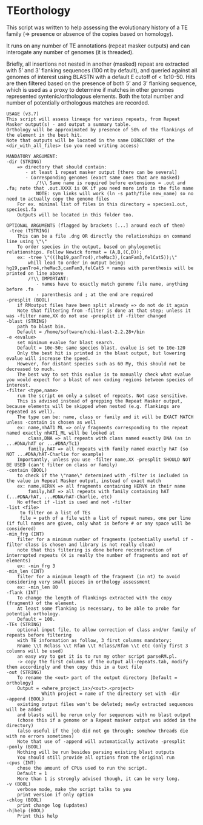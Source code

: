# TEorthology
This script was written to help assessing the evolutionary history of a TE family (=> presence or absence of the copies based on homology). 

It runs on any number of TE annotations (repeat masker outputs) and can interogate any number of genomes (it is threaded).

Briefly, all insertions not nested in another (masked) repeat are extracted with 5’ and 3’ flanking sequences (100 nt by default), 
and queried against all genomes of interest using BLASTN with a default E cutoff of < 1x10-50.
Hits are then filtered based on the presence of both 5’ and 3’ flanking sequence, which is used as a proxy to determine if matches in 
other genomes represented syntenic/orthologous elements. Both the total number and number of potentially orthologous matches are recorded.


    USAGE (v3.7)
    This script will assess lineage for various repeats, from Repeat Masker output(s) - and output a summary table.
    Orthology will be approximated by presence of 50% of the flankings of the element in the best hit.	
    Note that outputs will be located in the same DIRECTORY of the <dir_with_all_files> (so you need writing access)
    
    MANDATORY ARGUMENT:	
    -dir (STRING)
        => directory that should contain:
           - at least 1 repeat masker output [there can be several]
           - Corresponding genomes (exact same ones that are masked) 
               /!\\ Same name is required before extensions = .out and .fa; note that .out.XXXX is OK if you need more info in the file name
               NOTE: sym links will work (ln -s path/file new_name) so no need to actually copy the genome files
        For ex. minimal list of files in this directory = species1.out, species1.fa
        Outputs will be located in this folder too.
	  
    OPTIONAL ARGUMENTS (flagged by brackets [...] around each of them)
     -tree (TSTRING)
        This can be a file .dng OR directly the relationships on command line using \"\"
        To order species in the output, based on phylogenetic relationships. Follow Newick format = (A,B,(C,D));
        ex: -tree \"(((hg19,panTro4),rheMac3),(canFam3,felCat5));\"
            whill lead to order in output being: hg19,panTro4,rheMac3,canFam3,felCat5 + names with parenthesis will be printed on line above
            /!\\ IMPORTANT: 
               - names have to exactly match genome file name, anything before .fa
               - parenthesis and ; at the end are required
    -presplit (BOOL)
    	if RMoutput files have been split already => do not do it again
    	Note that filtering from -filter is done at that step; unless it was -filter name,XX do not use -presplit if -filter changed
    -blast (STRING)
        path to blast bin. 
        Default = /home/software/ncbi-blast-2.2.28+/bin
    -e <evalue>
        set minimum evalue for blast search. 
        Default = 10e-50; same species blast, evalue is set to 10e-120
        Only the best hit is printed in the blast output, but lowering evalue will increase the speed.
        However, for distant species such as 60 My, this should not be decreased to much.
        The best way to set this evalue is to manually check what evalue you would expect for a blast of non coding regions between species of interest.
    -filter <type,name>
        run the script on only a subset of repeats. Not case sensitive.
        This is advised instead of grepping the Repeat Masker output, because elements will be skipped when nested (e.g. flankings are repeated as well).
        The type can be: name, class or family and it will be EXACT MATCH unless -contain is chosen as well
        ex: name,nhAT1_ML => only fragments corresponding to the repeat named exactly nhAT1_ML will be looked at
            class,DNA => all repeats with class named exactly DNA (as in ...#DNA/hAT or ...#DNA/Tc1)
            family,hAT => all repeats with family named exactly hAT (so NOT ...#DNA/hAT-Charlie for example)
        Importantly, unless you use -filter name,XX -presplit SHOULD NOT BE USED (can't filter on class or family)
    -contain (BOOL)
        to check if the \"name\" determined with -filter is included in the value in Repeat Masker output, instead of exact match
        ex: name,HERVK => all fragments containing HERVK in their name
            family,hAT => all repeats with family containing hAT (...#DNA/hAT, ...#DNA/hAT-Charlie, etc)
        No effect if -list is used and not -filter
    -list <file>
         to filter on a list of TEs
         file = path of a file with a list of repeat names, one per line (if full names are given, only what is before # or any space will be considered)
    -min_frg (INT)
        filter for a minimum number of fragments (potentially useful if -filter class is chosen and library is not really clean)
        note that this filtering is done before reconstruction of interrupted repeats (X is really the number of fragments and not of elements)
        ex: -min_frg 3   
    -min_len (INT)
        filter for a minimum length of the fragment (in nt) to avoid considering very small pieces in orthology assessment
        ex: -min_len 80
    -flank (INT)
        To change the length of flankings extracted with the copy (fragment) of the element. 
        At least some flanking is necessary, to be able to probe for potential orthology.
        Default = 100.
    -TEs (STRING)
        optional input file, to allow correction of class and/or family of repeats before filtering
        with TE information as follow, 3 first columns mandatory: 
        Rname \\t Rclass \\t Rfam \\t Rclass/Rfam \\t etc (only first 3 columns will be used)
        an easy way to get it is to run my other script parseRM.pl.
        -> copy the first columns of the output all-repeats.tab, modify them accordingly and then copy this in a text file
    -out (STRING)
        To rename the <out> part of the output directory [Default = orthology]
        Output = <where_project_is>/<out>.<project>
                 Whith project = name of the directory set with -dir
    -append (BOOL)
    	existing output files won't be deleted; newly extracted sequences will be added
    	and blasts will be rerun only for sequences with no blast output
    	(chose this if a genome or a Repeat masker output was added in the directory)
    	(also useful if the job did not go through; somehow threads die with no errors sometimes)
    	Note that use of -append will automatically activate -presplit
    -ponly (BOOL)
    	Nothing will be run besides parsing existing blast outputs
    	You should still provide all options from the original run
    -cpus (INT)
        chose the amount of CPUs used to run the script.
        Default = 1
        More than 1 is strongly advised though, it can be very long.
    -v (BOOL)
        verbose mode, make the script talks to you
        print version if only option
    -chlog (BOOL)
    	print change log (updates)
    -h|help (BOOL) 
        Print this help
